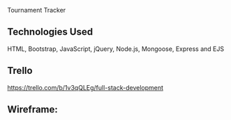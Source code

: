 Tournament Tracker

## Technologies Used

HTML, Bootstrap, JavaScript, jQuery, Node.js, Mongoose, Express and EJS

## Trello

https://trello.com/b/1v3qQLEg/full-stack-development

## Wireframe:

